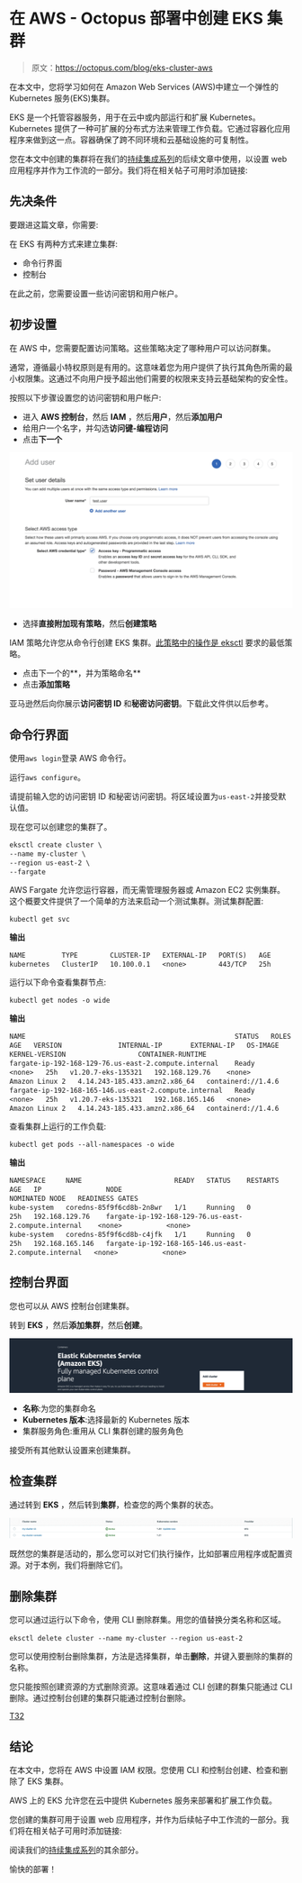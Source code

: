 # 在 AWS - Octopus 部署中创建 EKS 集群

> 原文：<https://octopus.com/blog/eks-cluster-aws>

在本文中，您将学习如何在 Amazon Web Services (AWS)中建立一个弹性的 Kubernetes 服务(EKS)集群。

EKS 是一个托管容器服务，用于在云中或内部运行和扩展 Kubernetes。Kubernetes 提供了一种可扩展的分布式方法来管理工作负载。它通过容器化应用程序来做到这一点。容器确保了跨不同环境和云基础设施的可复制性。

您在本文中创建的集群将在我们的[持续集成系列](https://octopus.com/blog/tag/CI%20Series)的后续文章中使用，以设置 web 应用程序并作为工作流的一部分。我们将在相关帖子可用时添加链接:

## 先决条件

要跟进这篇文章，你需要:

在 EKS 有两种方式来建立集群:

*   命令行界面
*   控制台

在此之前，您需要设置一些访问密钥和用户帐户。

## 初步设置

在 AWS 中，您需要配置访问策略。这些策略决定了哪种用户可以访问群集。

通常，遵循最小特权原则是有用的。这意味着您为用户提供了执行其角色所需的最小权限集。这通过不向用户授予超出他们需要的权限来支持云基础架构的安全性。

按照以下步骤设置您的访问密钥和用户帐户:

*   进入 **AWS 控制台**，然后 **IAM** ，然后**用户**，然后**添加用户**
*   给用户一个名字，并勾选**访问键-编程访问**
*   点击**下一个**

[![New user](img/8c7e5d0f0be73e93c5926f55e822851b.png)](#)

*   选择**直接附加现有策略**，然后**创建策略**

IAM 策略允许您从命令行创建 EKS 集群。[此策略中的操作是 eksctl](https://eksctl.io/usage/minimum-iam-policies/) 要求的最低策略。

*   点击下一个的**，并为策略命名**
*   点击**添加策略**

亚马逊然后向你展示**访问密钥 ID** 和**秘密访问密钥**。下载此文件供以后参考。

## 命令行界面

使用`aws login`登录 AWS 命令行。

运行`aws configure`。

请提前输入您的访问密钥 ID 和秘密访问密钥。将区域设置为`us-east-2`并接受默认值。

现在您可以创建您的集群了。

```
eksctl create cluster \
--name my-cluster \
--region us-east-2 \
--fargate 
```

AWS Fargate 允许您运行容器，而无需管理服务器或 Amazon EC2 实例集群。这个概要文件提供了一个简单的方法来启动一个测试集群。测试集群配置:

```
kubectl get svc 
```

**输出**

```
NAME         TYPE        CLUSTER-IP   EXTERNAL-IP   PORT(S)   AGE
kubernetes   ClusterIP   10.100.0.1   <none>        443/TCP   25h 
```

运行以下命令查看集群节点:

```
kubectl get nodes -o wide 
```

**输出**

```
NAME                                                    STATUS   ROLES    AGE   VERSION              INTERNAL-IP       EXTERNAL-IP   OS-IMAGE         KERNEL-VERSION                  CONTAINER-RUNTIME
fargate-ip-192-168-129-76.us-east-2.compute.internal    Ready    <none>   25h   v1.20.7-eks-135321   192.168.129.76    <none>        Amazon Linux 2   4.14.243-185.433.amzn2.x86_64   containerd://1.4.6
fargate-ip-192-168-165-146.us-east-2.compute.internal   Ready    <none>   25h   v1.20.7-eks-135321   192.168.165.146   <none>        Amazon Linux 2   4.14.243-185.433.amzn2.x86_64   containerd://1.4.6 
```

查看集群上运行的工作负载:

```
kubectl get pods --all-namespaces -o wide 
```

**输出**

```
NAMESPACE     NAME                       READY   STATUS    RESTARTS   AGE   IP                NODE                                                    NOMINATED NODE   READINESS GATES
kube-system   coredns-85f9f6cd8b-2n8wr   1/1     Running   0          25h   192.168.129.76    fargate-ip-192-168-129-76.us-east-2.compute.internal    <none>           <none>
kube-system   coredns-85f9f6cd8b-c4jfk   1/1     Running   0          25h   192.168.165.146   fargate-ip-192-168-165-146.us-east-2.compute.internal   <none>           <none> 
```

## 控制台界面

您也可以从 AWS 控制台创建集群。

转到 **EKS** ，然后**添加集群**，然后**创建**。

[![EKS Console](img/245b3da49a05bfc56c3c61e6109220f6.png)](#)

*   **名称**:为您的集群命名
*   **Kubernetes 版本**:选择最新的 Kubernetes 版本
*   集群服务角色:重用从 CLI 集群创建的服务角色

接受所有其他默认设置来创建集群。

## 检查集群

通过转到 **EKS** ，然后转到**集群**，检查您的两个集群的状态。

[![EKS Two Clusters](img/f95681e8872842f500736d355820532c.png)](#)

既然您的集群是活动的，那么您可以对它们执行操作，比如部署应用程序或配置资源。对于本例，我们将删除它们。

## 删除集群

您可以通过运行以下命令，使用 CLI 删除群集。用您的值替换分类名称和区域。

`eksctl delete cluster --name my-cluster --region us-east-2`

您可以使用控制台删除集群，方法是选择集群，单击**删除**，并键入要删除的集群的名称。

您只能按照创建资源的方式删除资源。这意味着通过 CLI 创建的群集只能通过 CLI 删除。通过控制台创建的集群只能通过控制台删除。

[T32](#)

## 结论

在本文中，您将在 AWS 中设置 IAM 权限。您使用 CLI 和控制台创建、检查和删除了 EKS 集群。

AWS 上的 EKS 允许您在云中提供 Kubernetes 服务来部署和扩展工作负载。

您创建的集群可用于设置 web 应用程序，并作为后续帖子中工作流的一部分。我们将在相关帖子可用时添加链接:

阅读我们的[持续集成系列](https://octopus.com/blog/tag/CI%20Series)的其余部分。

愉快的部署！